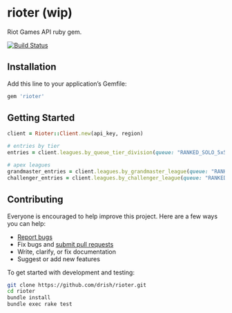 # rioter (wip)

Riot Games API ruby gem.

[![Build Status](https://travis-ci.org/drish/rioter.svg?branch=master)](https://travis-ci.org/drish/rioter)

## Installation

Add this line to your application’s Gemfile:

```ruby
gem 'rioter'
```

## Getting Started

```ruby
client = Rioter::Client.new(api_key, region)

# entries by tier
entries = client.leagues.by_queue_tier_division(queue: "RANKED_SOLO_5x5", tier: "IRON" , division: "IV", page: 3)

# apex leagues
grandmaster_entries = client.leagues.by_grandmaster_league(queue: "RANKED_SOLO_5x5")
challenger_entries = client.leagues.by_challenger_league(queue: "RANKED_SOLO_5x5")
```

## Contributing

Everyone is encouraged to help improve this project. Here are a few ways you can help:

- [Report bugs](https://github.com/drish/rioter/issues)
- Fix bugs and [submit pull requests](https://github.com/drish/rioter/pulls)
- Write, clarify, or fix documentation
- Suggest or add new features

To get started with development and testing:

```sh
git clone https://github.com/drish/rioter.git
cd rioter
bundle install
bundle exec rake test
```
